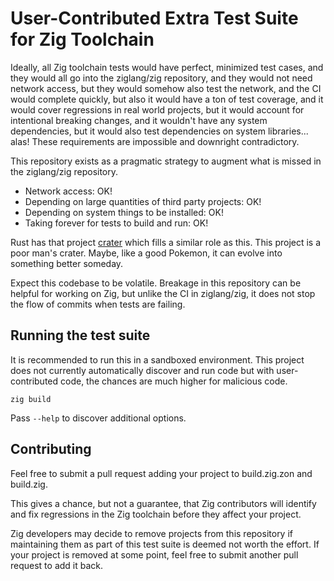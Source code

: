 # User-Contributed Extra Test Suite for Zig Toolchain

Ideally, all Zig toolchain tests would have perfect, minimized test cases, and
they would all go into the ziglang/zig repository, and they would not need
network access, but they would somehow also test the network, and the CI would
complete quickly, but also it would have a ton of test coverage, and it would
cover regressions in real world projects, but it would account for intentional
breaking changes, and it wouldn't have any system dependencies, but it would
also test dependencies on system libraries... alas! These requirements are
impossible and downright contradictory.

This repository exists as a pragmatic strategy to augment what is missed in the
ziglang/zig repository.

 * Network access: OK!
 * Depending on large quantities of third party projects: OK!
 * Depending on system things to be installed: OK!
 * Taking forever for tests to build and run: OK!

Rust has that project [crater](https://github.com/rust-lang/crater) which fills
a similar role as this. This project is a poor man's crater. Maybe, like a good
Pokemon, it can evolve into something better someday.

Expect this codebase to be volatile. Breakage in this repository can be helpful
for working on Zig, but unlike the CI in ziglang/zig, it does not stop the flow
of commits when tests are failing.

## Running the test suite

It is recommended to run this in a sandboxed environment. This project does not
currently automatically discover and run code but with user-contributed code,
the chances are much higher for malicious code.

```
zig build
```

Pass `--help` to discover additional options.

## Contributing

Feel free to submit a pull request adding your project to build.zig.zon and
build.zig.

This gives a chance, but not a guarantee, that Zig contributors will identify
and fix regressions in the Zig toolchain before they affect your project.

Zig developers may decide to remove projects from this repository if
maintaining them as part of this test suite is deemed not worth the effort. If
your project is removed at some point, feel free to submit another pull request
to add it back.
